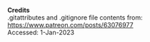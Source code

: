 <b>Credits</b><br>
.gitattributes and .gitignore file contents from: <br>
https://www.patreon.com/posts/63076977 <br>
Accessed: 1-Jan-2023

